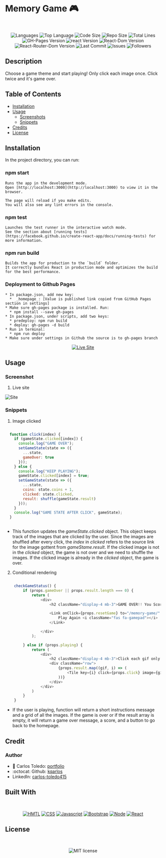 # Memory Game 🎮

</br>
<p align="center">
    <img src="https://img.shields.io/github/languages/count/kqarlos/memory-game?style=for-the-badge" alt="Languages" />
    <img src="https://img.shields.io/github/languages/top/kqarlos/memory-game?style=for-the-badge" alt="Top Language" />
    <img src="https://img.shields.io/github/languages/code-size/kqarlos/memory-game?style=for-the-badge" alt="Code Size" />
    <img src="https://img.shields.io/github/repo-size/kqarlos/memory-game?style=for-the-badge" alt="Repo Size" />   
    <img src="https://img.shields.io/tokei/lines/github/kqarlos/memory-game?style=for-the-badge" alt="Total Lines" />
    <img src="https://img.shields.io/github/package-json/dependency-version/kqarlos/memory-game/gh-pages?style=for-the-badge" alt="GH-Pages Version" />
    <img src="https://img.shields.io/github/package-json/dependency-version/kqarlos/memory-game/react?style=for-the-badge" alt="react Version" />
    <img src="https://img.shields.io/github/package-json/dependency-version/kqarlos/memory-game/react-dom?style=for-the-badge" alt="React-Dom Version" />
    <img src="https://img.shields.io/github/package-json/dependency-version/kqarlos/memory-game/react-router-dom?style=for-the-badge" alt="React-Router-Dom Version" />
    <img src="https://img.shields.io/github/last-commit/kqarlos/memory-game?style=for-the-badge" alt="Last Commit" />  
    <img src="https://img.shields.io/github/issues/kqarlos/memory-game?style=for-the-badge" alt="Issues" />  
    <img src="https://img.shields.io/github/followers/kqarlos?style=social" alt="Followers" />  
</p>

## Description

Choose a game theme and start playing! Only click each image once. Click twice and it's game over.

## Table of Contents

* [Installation](#installation)
* [Usage](#usage)
    * [Screenshots](#screenshots)
    * [Snippets](#snippets)
* [Credits](#credits)
* [License](#license)

## Installation

In the project directory, you can run:

### npm start

    Runs the app in the development mode.
    Open [http://localhost:3000](http://localhost:3000) to view it in the browser.

    The page will reload if you make edits.
    You will also see any lint errors in the console.

### npm test

    Launches the test runner in the interactive watch mode.
    See the section about [running tests](https://facebook.github.io/create-react-app/docs/running-tests) for more information.

### npm run build

    Builds the app for production to the `build` folder.
    It correctly bundles React in production mode and optimizes the build for the best performance.


### Deployment to Github Pages

    * In package.json, add new key:
      *  _homepage_: [Value is published link copied from GitHub Pages section in settings]
    * Make sure gh-pages package is installed. Run: 
      * npm install --save gh-pages
    * In package.json, under scripts, add two keys:
      * predeploy: npm run build
      * deploy: gh-pages -d build
    * Run in terminal:
      * npm run deploy
    * Make sure under settings in Github the source is to gh-pages branch


<p align="center">
    <a href="https://kqarlos.github.io/memory-game"><img src="https://img.shields.io/badge/-👉 See Live Site-success?style=for-the-badge"  alt="Live Site" /></a>
</p>

## Usage

### Screenshot

1. Live site

![Site](./public/live.gif)

### Snippets


1. Image clicked

```javascript

  function click(index) {
    if (gameState.clicked[index]) {
      console.log("GAME OVER");
      setGameState(state => ({
        ...state,
        gameOver: true
      }));
    } else {
      console.log("KEEP PLAYING");
      gameState.clicked[index] = true;
      setGameState(state => ({
        ...state,
        coins: state.coins + 1,
        clicked: state.clicked,
        result: shuffle(gameState.result)
      }));
    }
    console.log("GAME STATE AFTER CLICK", gameState);
  }
    
```
* This function updates the _gameState.clicked_ object. This object keeps track of the images that are clicked by the user. Since the images are shuffled after every click, the _index_ in _clicked_ refers to the source link for the image gottent from _gameStame.result_. If the clicked image is not in the _clicked_ object, the game is not over and we need to shuffle the images. If the clicked image is already in the _clicked_ object, the game is over.


2. Conditional rendering

```javascript

    checkGameStatus() {
        if (props.gameOver || props.result.length === 0) {
            return (
                <div>
                    <h2 className="display-4 mb-3">GAME OVER!! You Scored {props.coins} points!</h2>

                    <Link onClick={props.resetGame} to="/memory-game/" className="btn btn-warning btn-lg" role="button">
                        Play Again <i className="fas fa-gamepad"></i>
                    </Link>

                </div>
            );

        } else if (props.playing) {
            return (
                <div>
                    <h2 className="display-4 mb-3">Click each gif only once... Go!</h2>
                    <div className="row">
                        {props.result.map((gif, i) => (
                            <Tile key={i} click={props.click} image={gif.images.original.url} />
                        ))}
                    </div>
                </div>
            )
        }
    }
```
* If the user is playing, function will return a short instructions message and a grid of all the images. If the game is over or if the result array is empty, it will return a game over message, a score, and a button to go back to the homepage. 



## Credit

### Author

- 💼 Carlos Toledo: [portfolio](https://professional-portfolio2020.herokuapp.com/)
- :octocat: Github: [kqarlos](https://www.github.com/kqarlos)
- LinkedIn: [carlos-toledo415](https://www.linkedin.com/in/carlos-toledo415/)

## Built With

</br>
<p align="center">
    <a href="https://developer.mozilla.org/en-US/docs/Web/HTML"><img src="https://img.shields.io/badge/-HTML-orange?style=for-the-badge"  alt="HMTL" /></a>
    <a href="https://developer.mozilla.org/en-US/docs/Web/CSS"><img src="https://img.shields.io/badge/-CSS-blue?style=for-the-badge" alt="CSS" /></a>
    <a href="https://www.javascript.com/"><img src="https://img.shields.io/badge/-Javascript-yellow?style=for-the-badge" alt="Javascript" /></a>
    <a href="https://getbootstrap.com/"><img src="https://img.shields.io/badge/-Bootstrap-blue?style=for-the-badge" alt="Bootstrap" /></a>
    <a href="https://nodejs.org/en/"><img src="https://img.shields.io/badge/-Node-orange?style=for-the-badge" alt="Node" /></a>
    <a href="https://reactjs.org/"><img src="https://img.shields.io/badge/-React-blue?style=for-the-badge" alt="React" /></a>
</p>

## License

</br>
<p align="center">
    <img align="center" src="https://img.shields.io/github/license/kqarlos/memory-game?style=for-the-badge" alt="MIT license" />
</p>




